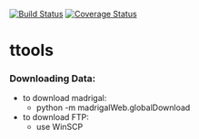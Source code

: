 [![Build Status](https://travis-ci.com/gregstarr/ttools.svg?branch=main)](https://travis-ci.com/gregstarr/ttools)
[![Coverage Status](https://coveralls.io/repos/github/gregstarr/ttools/badge.svg?branch=main)](https://coveralls.io/github/gregstarr/ttools?branch=main)

# ttools

### Downloading Data:
* to download madrigal:
    * python -m madrigalWeb.globalDownload
* to download FTP:
    * use WinSCP
    
